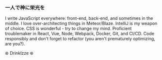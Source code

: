 ### 一人で神に栄光を

I write JavaScript everywhere: front-end, back-end, and sometimes in the middle. I love over-architecting things in Meteor/Blaze. IntelliJ is my weapon of choice. CSS is wonderful - try to change my mind. Proficient troublemaker in React, Vue, Node, Webpack, Docker, Git, and CI/CD. Code responsibly and don't forget to refactor (you aren't prematurely optimizing, are you?).

⊛ DrinkIzze ⊛

